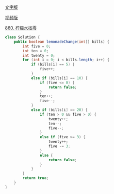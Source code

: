 [文字版](https://programmercarl.com/0860.%E6%9F%A0%E6%AA%AC%E6%B0%B4%E6%89%BE%E9%9B%B6.html)

[视频版](https://www.bilibili.com/video/BV12x4y1j7DD)

[860. 柠檬水找零](https://leetcode.cn/problems/lemonade-change)

```Java
class Solution {
    public boolean lemonadeChange(int[] bills) {
        int five = 0;
        int ten = 0;
        int twenty = 0;
        for (int i = 0; i < bills.length; i++) {
            if (bills[i] == 5) {
                five++;
            }
            else if (bills[i] == 10) {
                if (five <= 0) {
                    return false;
                }
                ten++;
                five--;
            }
            else if (bills[i] == 20) {
                if (ten > 0 && five > 0) {
                    twenty++;
                    ten--;
                    five--;
                }
                else if (five >= 3) {
                    twenty++;
                    five -= 3;
                }
                else {
                    return false;
                }
            }
        }
        return true;
    }
}
```
